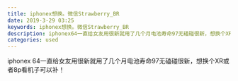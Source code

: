 ```yaml
---
title: iphonex想换。微信Strawberry_BR
date: 2019-3-29 03:25
keywords: iphonex想换。微信Strawberry_BR
description: iphonex64一直给女友用很新就用了几个月电池寿命97无磕碰很新，想换个XR或者8p看机子可以补！
categories: used
---
```

<td class="t_f" id="postmessage_3334146">

iphonex 64一直给女友用很新就用了几个月电池寿命97无磕碰很新，想换个XR或者8p看机子可以补！<br/>
</td>
